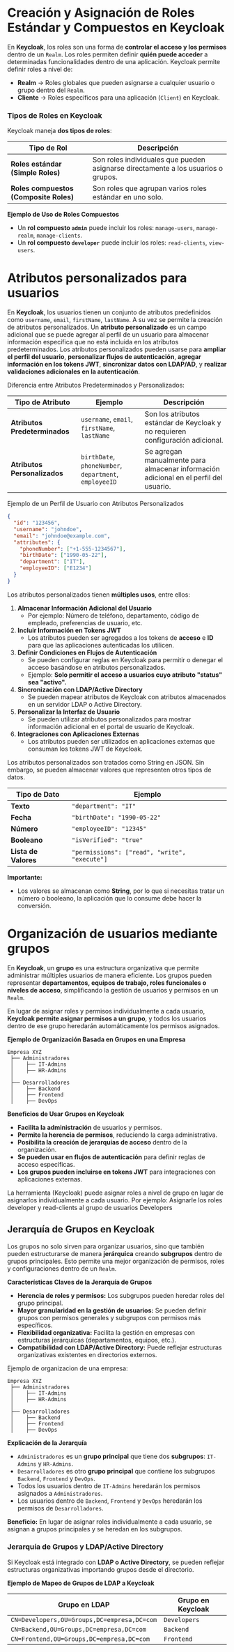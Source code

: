 # Creación y Asignación de Roles Estándar y Compuestos en Keycloak

En **Keycloak**, los roles son una forma de **controlar el acceso y los permisos** dentro de un `Realm`. Los roles permiten definir **quién puede acceder** a determinadas funcionalidades dentro de una aplicación.
Keycloak permite definir roles a nivel de:  
- **Realm** → Roles globales que pueden asignarse a cualquier usuario o grupo dentro del `Realm`.  
- **Cliente** → Roles específicos para una aplicación (`Client`) en Keycloak.

### **Tipos de Roles en Keycloak**

Keycloak maneja **dos tipos de roles**:

| Tipo de Rol                            | Descripción                                                                       |
| -------------------------------------- | --------------------------------------------------------------------------------- |
| **Roles estándar (Simple Roles)**      | Son roles individuales que pueden asignarse directamente a los usuarios o grupos. |
| **Roles compuestos (Composite Roles)** | Son roles que agrupan varios roles estándar en uno solo.                          |

**Ejemplo de Uso de Roles Compuestos**

- Un **rol compuesto `admin`** puede incluir los roles: `manage-users`, `manage-realm`, `manage-clients`.
- Un **rol compuesto `developer`** puede incluir los roles: `read-clients`, `view-users`.

# Atributos personalizados para usuarios

En **Keycloak**, los usuarios tienen un conjunto de atributos predefinidos como `username`, `email`, `firstName`, `lastName`. A su vez se permite la creación de atributos personalizados.
Un **atributo personalizado** es un campo adicional que se puede agregar al perfil de un usuario para almacenar información específica que no está incluida en los atributos predeterminados.
Los atributos personalizados pueden usarse para **ampliar el perfil del usuario**, **personalizar flujos de autenticación**, **agregar información en los tokens JWT**, **sincronizar datos con LDAP/AD**, y **realizar validaciones adicionales en la autenticación**.

Diferencia entre Atributos Predeterminados y Personalizados:

| Tipo de Atributo              | Ejemplo                                                | Descripción                                                                           |
| ----------------------------- | ------------------------------------------------------ | ------------------------------------------------------------------------------------- |
| **Atributos Predeterminados** | `username`, `email`, `firstName`, `lastName`           | Son los atributos estándar de Keycloak y no requieren configuración adicional.        |
| **Atributos Personalizados**  | `birthDate`, `phoneNumber`, `department`, `employeeID` | Se agregan manualmente para almacenar información adicional en el perfil del usuario. |
Ejemplo de un Perfil de Usuario con Atributos Personalizados

```json
{
  "id": "123456",
  "username": "johndoe",
  "email": "johndoe@example.com",
  "attributes": {
    "phoneNumber": ["+1-555-1234567"],
    "birthDate": ["1990-05-22"],
    "department": ["IT"],
    "employeeID": ["E1234"]
  }
}
```

Los atributos personalizados tienen **múltiples usos**, entre ellos:

1. **Almacenar Información Adicional del Usuario**
	- Por ejemplo: Número de teléfono, departamento, código de empleado, preferencias de usuario, etc.
2. **Incluir Información en Tokens JWT**
	- Los atributos pueden ser agregados a los tokens de **acceso** e **ID** para que las aplicaciones autenticadas los utilicen.
3. **Definir Condiciones en Flujos de Autenticación**
	- Se pueden configurar reglas en Keycloak para permitir o denegar el acceso basándose en atributos personalizados.
	- Ejemplo: **Solo permitir el acceso a usuarios cuyo atributo "status" sea "activo".**
4. **Sincronización con LDAP/Active Directory**
	- Se pueden mapear atributos de Keycloak con atributos almacenados en un servidor LDAP o Active Directory.
5. **Personalizar la Interfaz de Usuario**
	- Se pueden utilizar atributos personalizados para mostrar información adicional en el portal de usuario de Keycloak.
 6. **Integraciones con Aplicaciones Externas**
	- Los atributos pueden ser utilizados en aplicaciones externas que consuman los tokens JWT de Keycloak.

Los atributos personalizados son tratados como  String en JSON. Sin embargo, se pueden almacenar valores que representen otros tipos de datos.

|Tipo de Dato|Ejemplo|
|---|---|
|**Texto**|`"department": "IT"`|
|**Fecha**|`"birthDate": "1990-05-22"`|
|**Número**|`"employeeID": "12345"`|
|**Booleano**|`"isVerified": "true"`|
|**Lista de Valores**|`"permissions": ["read", "write", "execute"]`|

**Importante:**
- Los valores se almacenan como **String**, por lo que si necesitas tratar un número o booleano, la aplicación que lo consume debe hacer la conversión.

# Organización de usuarios mediante grupos

En **Keycloak**, un **grupo** es una estructura organizativa que permite administrar múltiples usuarios de manera eficiente. Los grupos pueden representar **departamentos, equipos de trabajo, roles funcionales o niveles de acceso**, simplificando la gestión de usuarios y permisos en un `Realm`.

En lugar de asignar roles y permisos individualmente a cada usuario, **Keycloak permite asignar permisos a un grupo**, y todos los usuarios dentro de ese grupo heredarán automáticamente los permisos asignados.

**Ejemplo de Organización Basada en Grupos en una Empresa**

```
Empresa XYZ
 ├── Administradores
 │    ├── IT-Admins
 │    ├── HR-Admins
 │
 ├── Desarrolladores
 │    ├── Backend
 │    ├── Frontend
 │    ├── DevOps
```

**Beneficios de Usar Grupos en Keycloak**  
- **Facilita la administración** de usuarios y permisos.
- **Permite la herencia de permisos**, reduciendo la carga administrativa.
- **Posibilita la creación de jerarquías de acceso** dentro de la organización.
- **Se pueden usar en flujos de autenticación** para definir reglas de acceso específicas.
- **Los grupos pueden incluirse en tokens JWT** para integraciones con aplicaciones externas.

La herramienta (Keycloak) puede asignar roles a nivel de grupo en lugar de asignarlos individualmente a cada usuario.
Por ejemplo: Asignarle los roles developer y read-clients al grupo de usuarios Developers

## Jerarquía de Grupos en Keycloak

Los grupos no solo sirven para organizar usuarios, sino que también pueden estructurarse de manera **jerárquica** creando **subgrupos** dentro de grupos principales. Esto permite una mejor organización de permisos, roles y configuraciones dentro de un `Realm`.

**Características Claves de la Jerarquía de Grupos**  
- **Herencia de roles y permisos:** Los subgrupos pueden heredar roles del grupo principal.  
- **Mayor granularidad en la gestión de usuarios:** Se pueden definir grupos con permisos generales y subgrupos con permisos más específicos.  
- **Flexibilidad organizativa:** Facilita la gestión en empresas con estructuras jerárquicas (departamentos, equipos, etc.).  
- **Compatibilidad con LDAP/Active Directory:** Puede reflejar estructuras organizativas existentes en directorios externos.

Ejemplo de organizacion de una empresa:

```
Empresa XYZ
 ├── Administradores
 │    ├── IT-Admins
 │    ├── HR-Admins
 │
 ├── Desarrolladores
 │    ├── Backend
 │    ├── Frontend
 │    ├── DevOps
```

**Explicación de la Jerarquía**

- `Administradores` es un **grupo principal** que tiene dos **subgrupos**: `IT-Admins` y `HR-Admins`.
- `Desarrolladores` es otro **grupo principal** que contiene los subgrupos `Backend`, `Frontend` y `DevOps`.
- Todos los usuarios dentro de `IT-Admins` heredarán los permisos asignados a `Administradores`.
- Los usuarios dentro de `Backend`, `Frontend` y `DevOps` heredarán los permisos de `Desarrolladores`.

**Beneficio:** En lugar de asignar roles individualmente a cada usuario, se asignan a grupos principales y se heredan en los subgrupos.

### Jerarquía de Grupos y LDAP/Active Directory

Si Keycloak está integrado con **LDAP o Active Directory**, se pueden reflejar estructuras organizativas importando grupos desde el directorio.

**Ejemplo de Mapeo de Grupos de LDAP a Keycloak**

|Grupo en LDAP|Grupo en Keycloak|
|---|---|
|`CN=Developers,OU=Groups,DC=empresa,DC=com`|`Developers`|
|`CN=Backend,OU=Groups,DC=empresa,DC=com`|`Backend`|
|`CN=Frontend,OU=Groups,DC=empresa,DC=com`|`Frontend`|
